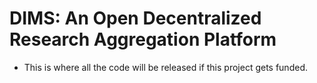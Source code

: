 # DIMS: An Open Decentralized Research Aggregation Platform
- This is where all the code will be released if this project gets funded.
